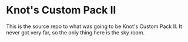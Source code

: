 # Knot's Custom Pack II

This is the source repo to what was going to be Knot's Custom Pack II. It never got very far, so the only thing here is the sky room.